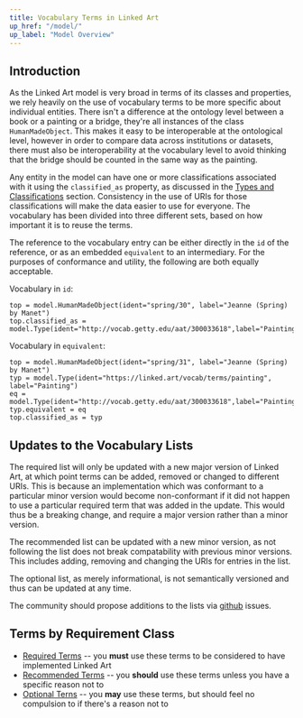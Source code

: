 ```yaml
---
title: Vocabulary Terms in Linked Art 
up_href: "/model/"
up_label: "Model Overview"
---
```


## Introduction

As the Linked Art model is very broad in terms of its classes and properties, we rely heavily on the use of vocabulary terms to be more specific about individual entities. There isn't a difference at the ontology level between a book or a painting or a bridge, they're all instances of the class `HumanMadeObject`. This makes it easy to be interoperable at the ontological level, however in order to compare data across institutions or datasets, there must also be interoperability at the vocabulary level to avoid thinking that the bridge should be counted in the same way as the painting.

Any entity in the model can have one or more classifications associated with it using the `classified_as` property, as discussed in the [Types and Classifications](/model/base/#types-and-classifications) section. Consistency in the use of URIs for those classifications will make the data easier to use for everyone. The vocabulary has been divided into three different sets, based on how important it is to reuse the terms.

The reference to the vocabulary entry can be either directly in the `id` of the reference, or as an embedded `equivalent` to an intermediary. For the purposes of conformance and utility, the following are both equally acceptable.

Vocabulary in `id`:

```crom
top = model.HumanMadeObject(ident="spring/30", label="Jeanne (Spring) by Manet")
top.classified_as = model.Type(ident="http://vocab.getty.edu/aat/300033618",label="Painting")
```

Vocabulary in `equivalent`:

```crom
top = model.HumanMadeObject(ident="spring/31", label="Jeanne (Spring) by Manet")
typ = model.Type(ident="https://linked.art/vocab/terms/painting", label="Painting")
eq = model.Type(ident="http://vocab.getty.edu/aat/300033618",label="Painting")
typ.equivalent = eq
top.classified_as = typ 
```

## Updates to the Vocabulary Lists

The required list will only be updated with a new major version of Linked Art, at which point terms can be added, removed or changed to different URIs. This is because an implementation which was conformant to a particular minor version would become non-conformant if it did not happen to use a particular required term that was added in the update. This would thus be a breaking change, and require a major version rather than a minor version.

The recommended list can be updated with a new minor version, as not following the list does not break compatability with previous minor versions. This includes adding, removing and changing the URIs for entries in the list.

The optional list, as merely informational, is not semantically versioned and thus can be updated at any time.

The community should propose additions to the lists via [github](https://github.com/linked-art/linked.art/issues) issues.


## Terms by Requirement Class

* [Required Terms](required/) -- you **must** use these terms to be considered to have implemented Linked Art
* [Recommended Terms](recommended/) -- you **should** use these terms unless you have a specific reason not to
* [Optional Terns](optional/) -- you **may** use these terms, but should feel no compulsion to if there's a reason not to
